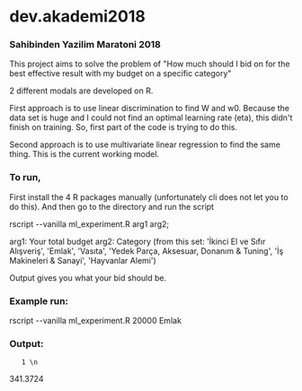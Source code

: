 # dev.akademi2018
### Sahibinden Yazilim Maratoni 2018

This project aims to solve the problem of "How much should I bid on for the best effective result with my budget on a specific category"

2 different modals are developed on R.

First approach is to use linear discrimination to find W and w0. Because the data set is huge and I could not find an optimal learning rate (eta), this didn't finish on training.
So, first part of the code is trying to do this. 

Second approach is to use multivariate linear regression to find the same thing. This is the current working model.

### To run, 
First install the 4 R packages manually (unfortunately cli does not let you to do this).
And then go to the directory and run the script

rscript --vanilla ml_experiment.R arg1 arg2;

arg1: Your total budget
arg2: Category (from this set: 'İkinci El ve Sıfır Alışveriş', 'Emlak', 'Vasıta', 'Yedek Parça, Aksesuar, Donanım & Tuning', 'İş Makineleri & Sanayi', 'Hayvanlar Alemi')

Output gives you what your bid should be.

### Example run:

rscript --vanilla ml_experiment.R 20000 Emlak

### Output:
       1 \n
341.3724

